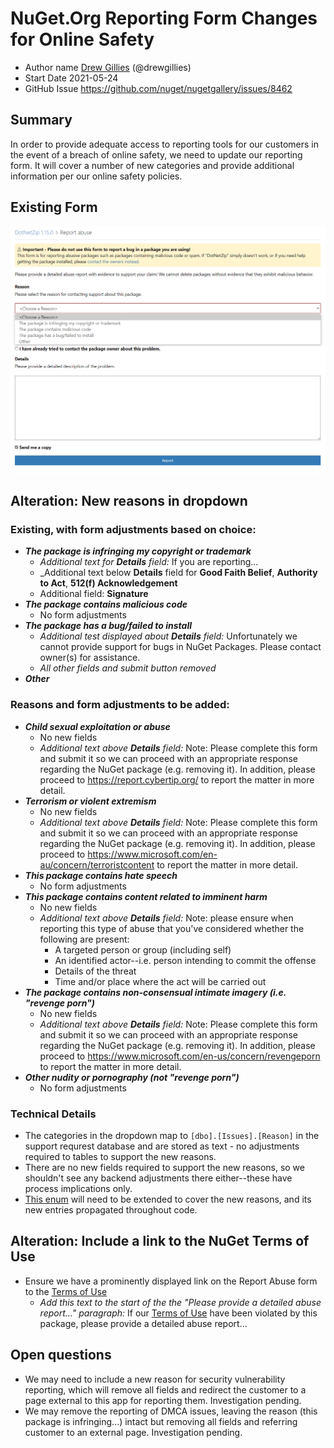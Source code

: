 # NuGet.Org Reporting Form Changes for Online Safety

- Author name [Drew Gillies](https://github.com/drewgillies) (@drewgillies)
- Start Date 2021-05-24
- GitHub Issue https://github.com/nuget/nugetgallery/issues/8462

## Summary

In order to provide adequate access to reporting tools for our customers in the event of a breach of online safety, we need to update our reporting form. It will cover a number of new categories and provide additional information per our online safety policies.

## Existing Form
![](./meta/resources/NuGetReportFormRedesign/ExistingForm.png)

## Alteration: New reasons in dropdown
### Existing, with form adjustments based on choice:
- _**The package is infringing my copyright or trademark**_
    - _Additional text for **Details** field:_ If you are reporting...
    - _Additional text below **Details** field for **Good Faith Belief**, **Authority to Act**, **512(f) Acknowledgement**
    - Additional field: **Signature**
- _**The package contains malicious code**_
    - No form adjustments
- _**The package has a bug/failed to install**_
    - _Additional test displayed about **Details** field:_ Unfortunately we cannot provide support for bugs in NuGet Packages. Please contact owner(s) for assistance.
    - _All other fields and submit button removed_
- _**Other**_

### Reasons and form adjustments to be added:
- _**Child sexual exploitation or abuse**_
    - No new fields
    - _Additional text above **Details** field:_ Note: Please complete this form and submit it so we can proceed with an appropriate response regarding the NuGet package (e.g. removing it). In addition, please proceed to https://report.cybertip.org/ to report the matter in more detail.
- _**Terrorism or violent extremism**_
    - No new fields
    - _Additional text above **Details** field:_ Note: Please complete this form and submit it so we can proceed with an appropriate response regarding the NuGet package (e.g. removing it). In addition, please proceed to https://www.microsoft.com/en-au/concern/terroristcontent to report the matter in more detail.
- _**This package contains hate speech**_
    - No form adjustments
- _**This package contains content related to imminent harm**_
    - No new fields
    - _Additional text above **Details** field:_ Note: please ensure when reporting this type of abuse that you've considered whether the following are present:
        - A targeted person or group (including self)
        - An identified actor--i.e. person intending to commit the offense
        - Details of the threat
        - Time and/or place where the act will be carried out
- _**The package contains non-consensual intimate imagery (i.e. "revenge porn")**_
    - No new fields
    - _Additional text above **Details** field:_ Note: Please complete this form and submit it so we can proceed with an appropriate response regarding the NuGet package (e.g. removing it). In addition, please proceed to https://www.microsoft.com/en-us/concern/revengeporn to report the matter in more detail.
- _**Other nudity or pornography (not "revenge porn")**_
    - No form adjustments

### Technical Details
- The categories in the dropdown map to `[dbo].[Issues].[Reason]` in the support requrest database and are stored as text - no adjustments required to tables to support the new reasons.
- There are no new fields required to support the new reasons, so we shouldn't see any backend adjustments there either--these have process implications only.
- [This enum](https://github.com/NuGet/NuGetGallery/blob/c11f41be85390ec653dc117990e4975a27412e41/src/NuGetGallery.Services/Models/ReportPackageReason.cs#L1) will need to be extended to cover the new reasons, and its new entries propagated throughout code.


## Alteration: Include a link to the NuGet Terms of Use
- Ensure we have a prominently displayed link on the Report Abuse form to the [Terms of Use](https://www.nuget.org/policies/Terms)
    - _Add this text to the start of the the "Please provide a detailed abuse report..." paragraph:_ If our [Terms of Use](https://www.nuget.org/policies/Terms) have been violated by this package, please provide a detailed abuse report... 



## Open questions
- We may need to include a new reason for security vulnerability reporting, which will remove all fields and redirect the customer to a page external to this app for reporting them. Investigation pending.
- We may remove the reporting of DMCA issues, leaving the reason (this package is infringing...) intact but removing all fields and referring customer to an external page. Investigation pending.